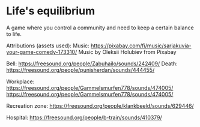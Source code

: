# Life's equilibrium
A game where you control a community and need to keep a certain balance to life.

Attributions (assets used):
Music: https://pixabay.com/fi/music/sarjakuvia-your-game-comedy-173310/ Music by Oleksii Holubiev from Pixabay

Bell: https://freesound.org/people/Zabuhailo/sounds/242409/
Death: https://freesound.org/people/punisherdan/sounds/444455/

Workplace: https://freesound.org/people/Gammelsmurfen778/sounds/474005/
https://freesound.org/people/Gammelsmurfen778/sounds/474005/

Recreation zone: https://freesound.org/people/klankbeeld/sounds/629446/

Hospital: https://freesound.org/people/b-train/sounds/410379/